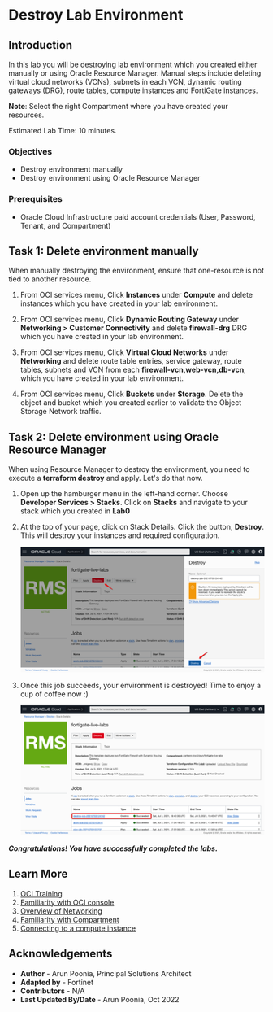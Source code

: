 # Destroy Lab Environment

## Introduction

In this lab you will be destroying lab environment which you created either manually or using Oracle Resource Manager. Manual steps include deleting virtual cloud networks (VCNs), subnets in each VCN, dynamic routing gateways (DRG), route tables, compute instances and FortiGate instances.

**Note**: Select the right Compartment where you have created your resources. 

Estimated Lab Time: 10 minutes.

### Objectives

   - Destroy environment manually
   - Destroy environment using Oracle Resource Manager

### Prerequisites

- Oracle Cloud Infrastructure paid account credentials (User, Password, Tenant, and Compartment)

## **Task 1: Delete environment manually**

When manually destroying the environment, ensure that one-resource is not tied to another resource.

1. From OCI services menu, Click **Instances** under **Compute** and delete instances which you have created in your lab environment. 

2. From OCI services menu, Click **Dynamic Routing Gateway** under **Networking > Customer Connectivity** and delete **firewall-drg** DRG which you have created in your lab environment. 

3. From OCI services menu, Click **Virtual Cloud Networks** under **Networking** and delete route table entries, service gateway, route tables, subnets and VCN from each **firewall-vcn,web-vcn,db-vcn**,  which you have created in your lab environment. 

4. From OCI services menu, Click **Buckets** under **Storage**. Delete the object and bucket which you created earlier to validate the Object Storage Network traffic. 

## **Task 2: Delete environment using Oracle Resource Manager**

When using Resource Manager to destroy the environment, you need to execute a **terraform destroy** and apply. Let's do that now.

1. Open up the hamburger menu in the left-hand corner.  Choose **Developer Services > Stacks**. Click on **Stacks** and navigate to your stack which you created in **Lab0**

2. At the top of your page, click on Stack Details. Click the button, **Destroy**. This will destroy your instances and required configuration.

    ![](./images/103-Terraform-Destroy.png " ")

3. Once this job succeeds, your environment is destroyed! Time to enjoy a cup of coffee now :) 

    ![](./images/104-Terraform-Destroy-Success.png " ")

***Congratulations! You have successfully completed the labs.***

## Learn More
1. [OCI Training](https://cloud.oracle.com/en_US/iaas/training)
2. [Familiarity with OCI console](https://docs.us-phoenix-1.oraclecloud.com/Content/GSG/Concepts/console.htm)
3. [Overview of Networking](https://docs.us-phoenix-1.oraclecloud.com/Content/Network/Concepts/overview.htm)
4. [Familiarity with Compartment](https://docs.us-phoenix-1.oraclecloud.com/Content/GSG/Concepts/concepts.htm)
5. [Connecting to a compute instance](https://docs.us-phoenix-1.oraclecloud.com/Content/Compute/Tasks/accessinginstance.htm)

## Acknowledgements

- **Author** - Arun Poonia, Principal Solutions Architect
- **Adapted by** -  Fortinet
- **Contributors** - N/A
- **Last Updated By/Date** - Arun Poonia, Oct 2022